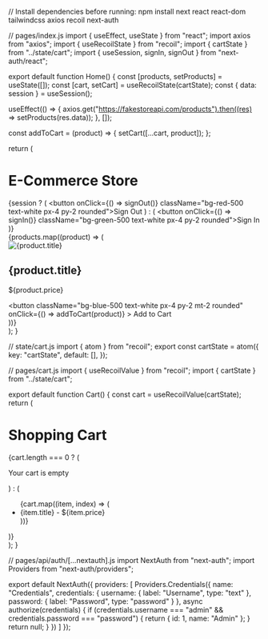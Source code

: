 // Install dependencies before running: npm install next react react-dom tailwindcss axios recoil next-auth

// pages/index.js
import { useEffect, useState } from "react";
import axios from "axios";
import { useRecoilState } from "recoil";
import { cartState } from "../state/cart";
import { useSession, signIn, signOut } from "next-auth/react";

export default function Home() {
  const [products, setProducts] = useState([]);
  const [cart, setCart] = useRecoilState(cartState);
  const { data: session } = useSession();

  useEffect(() => {
    axios.get("https://fakestoreapi.com/products").then((res) => setProducts(res.data));
  }, []);

  const addToCart = (product) => {
    setCart([...cart, product]);
  };

  return (
    <div className="container mx-auto p-4">
      <h1 className="text-3xl font-bold text-center">E-Commerce Store</h1>
      <div className="flex justify-end">
        {session ? (
          <button onClick={() => signOut()} className="bg-red-500 text-white px-4 py-2 rounded">Sign Out</button>
        ) : (
          <button onClick={() => signIn()} className="bg-green-500 text-white px-4 py-2 rounded">Sign In</button>
        )}
      </div>
      <div className="grid grid-cols-1 md:grid-cols-3 gap-4 mt-4">
        {products.map((product) => (
          <div key={product.id} className="border p-4 rounded shadow-md">
            <img src={product.image} alt={product.title} className="w-full h-48 object-cover" />
            <h2 className="text-lg font-semibold mt-2">{product.title}</h2>
            <p className="text-gray-700">${product.price}</p>
            <button
              className="bg-blue-500 text-white px-4 py-2 mt-2 rounded"
              onClick={() => addToCart(product)}
            >
              Add to Cart
            </button>
          </div>
        ))}
      </div>
    </div>
  );
}

// state/cart.js
import { atom } from "recoil";
export const cartState = atom({
  key: "cartState",
  default: [],
});

// pages/cart.js
import { useRecoilValue } from "recoil";
import { cartState } from "../state/cart";

export default function Cart() {
  const cart = useRecoilValue(cartState);
  return (
    <div className="container mx-auto p-4">
      <h1 className="text-3xl font-bold text-center">Shopping Cart</h1>
      {cart.length === 0 ? (
        <p className="text-center mt-4">Your cart is empty</p>
      ) : (
        <ul className="mt-4">
          {cart.map((item, index) => (
            <li key={index} className="border-b py-2">{item.title} - ${item.price}</li>
          ))}
        </ul>
      )}
    </div>
  );
}

// pages/api/auth/[...nextauth].js
import NextAuth from "next-auth";
import Providers from "next-auth/providers";

export default NextAuth({
  providers: [
    Providers.Credentials({
      name: "Credentials",
      credentials: {
        username: { label: "Username", type: "text" },
        password: { label: "Password", type: "password" }
      },
      async authorize(credentials) {
        if (credentials.username === "admin" && credentials.password === "password") {
          return { id: 1, name: "Admin" };
        }
        return null;
      }
    })
  ]
});
